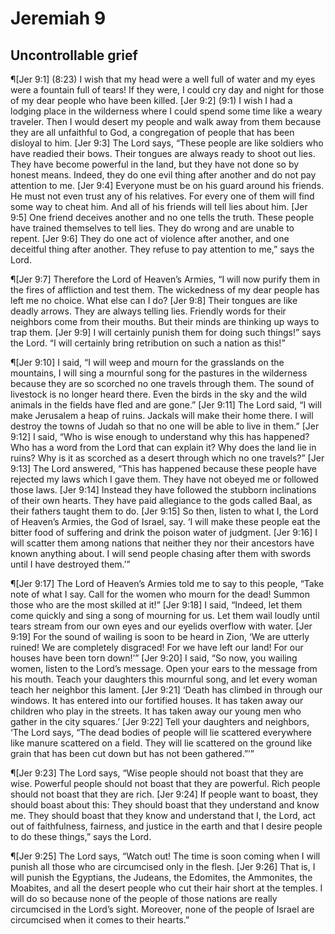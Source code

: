 # Jeremiah 9

## Uncontrollable grief
¶[Jer 9:1] (8:23) I wish that my head were a well full of water and my eyes were a fountain full of tears! If they were, I could cry day and night for those of my dear people who have been killed.
[Jer 9:2] (9:1) I wish I had a lodging place in the wilderness where I could spend some time like a weary traveler. Then I would desert my people and walk away from them because they are all unfaithful to God, a congregation of people that has been disloyal to him.
[Jer 9:3] The Lord says, “These people are like soldiers who have readied their bows. Their tongues are always ready to shoot out lies. They have become powerful in the land, but they have not done so by honest means. Indeed, they do one evil thing after another and do not pay attention to me.
[Jer 9:4] Everyone must be on his guard around his friends. He must not even trust any of his relatives. For every one of them will find some way to cheat him. And all of his friends will tell lies about him.
[Jer 9:5] One friend deceives another and no one tells the truth. These people have trained themselves to tell lies. They do wrong and are unable to repent.
[Jer 9:6] They do one act of violence after another, and one deceitful thing after another. They refuse to pay attention to me,” says the Lord.

¶[Jer 9:7] Therefore the Lord of Heaven’s Armies, “I will now purify them in the fires of affliction and test them. The wickedness of my dear people has left me no choice. What else can I do?
[Jer 9:8] Their tongues are like deadly arrows. They are always telling lies. Friendly words for their neighbors come from their mouths. But their minds are thinking up ways to trap them.
[Jer 9:9] I will certainly punish them for doing such things!” says the Lord. “I will certainly bring retribution on such a nation as this!”

¶[Jer 9:10] I said, “I will weep and mourn for the grasslands on the mountains, I will sing a mournful song for the pastures in the wilderness because they are so scorched no one travels through them. The sound of livestock is no longer heard there. Even the birds in the sky and the wild animals in the fields have fled and are gone.”
[Jer 9:11] The Lord said, “I will make Jerusalem a heap of ruins. Jackals will make their home there. I will destroy the towns of Judah so that no one will be able to live in them.”
[Jer 9:12] I said, “Who is wise enough to understand why this has happened? Who has a word from the Lord that can explain it? Why does the land lie in ruins? Why is it as scorched as a desert through which no one travels?”
[Jer 9:13] The Lord answered, “This has happened because these people have rejected my laws which I gave them. They have not obeyed me or followed those laws.
[Jer 9:14] Instead they have followed the stubborn inclinations of their own hearts. They have paid allegiance to the gods called Baal, as their fathers taught them to do.
[Jer 9:15] So then, listen to what I, the Lord of Heaven’s Armies, the God of Israel, say. ‘I will make these people eat the bitter food of suffering and drink the poison water of judgment.
[Jer 9:16] I will scatter them among nations that neither they nor their ancestors have known anything about. I will send people chasing after them with swords until I have destroyed them.’”

¶[Jer 9:17] The Lord of Heaven’s Armies told me to say to this people, “Take note of what I say. Call for the women who mourn for the dead! Summon those who are the most skilled at it!”
[Jer 9:18] I said, “Indeed, let them come quickly and sing a song of mourning for us. Let them wail loudly until tears stream from our own eyes and our eyelids overflow with water.
[Jer 9:19] For the sound of wailing is soon to be heard in Zion, ‘We are utterly ruined! We are completely disgraced! For we have left our land! For our houses have been torn down!’”
[Jer 9:20] I said, “So now, you wailing women, listen to the Lord’s message. Open your ears to the message from his mouth. Teach your daughters this mournful song, and let every woman teach her neighbor this lament.
[Jer 9:21] ‘Death has climbed in through our windows. It has entered into our fortified houses. It has taken away our children who play in the streets. It has taken away our young men who gather in the city squares.’
[Jer 9:22] Tell your daughters and neighbors, ‘The Lord says, “The dead bodies of people will lie scattered everywhere like manure scattered on a field. They will lie scattered on the ground like grain that has been cut down but has not been gathered.”’”

¶[Jer 9:23] The Lord says, “Wise people should not boast that they are wise. Powerful people should not boast that they are powerful. Rich people should not boast that they are rich.
[Jer 9:24] If people want to boast, they should boast about this: They should boast that they understand and know me. They should boast that they know and understand that I, the Lord, act out of faithfulness, fairness, and justice in the earth and that I desire people to do these things,” says the Lord.

¶[Jer 9:25] The Lord says, “Watch out! The time is soon coming when I will punish all those who are circumcised only in the flesh.
[Jer 9:26] That is, I will punish the Egyptians, the Judeans, the Edomites, the Ammonites, the Moabites, and all the desert people who cut their hair short at the temples. I will do so because none of the people of those nations are really circumcised in the Lord’s sight. Moreover, none of the people of Israel are circumcised when it comes to their hearts.”
